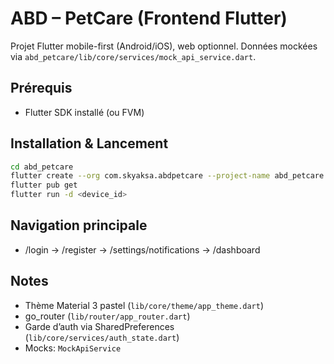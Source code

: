 # ABD – PetCare (Frontend Flutter)

Projet Flutter mobile-first (Android/iOS), web optionnel. Données mockées via `abd_petcare/lib/core/services/mock_api_service.dart`.

## Prérequis
- Flutter SDK installé (ou FVM)

## Installation & Lancement
```bash
cd abd_petcare
flutter create --org com.skyaksa.abdpetcare --project-name abd_petcare --platforms=android,ios,web .
flutter pub get
flutter run -d <device_id>
```

## Navigation principale
- /login → /register → /settings/notifications → /dashboard

## Notes
- Thème Material 3 pastel (`lib/core/theme/app_theme.dart`)
- go_router (`lib/router/app_router.dart`)
- Garde d’auth via SharedPreferences (`lib/core/services/auth_state.dart`)
- Mocks: `MockApiService`